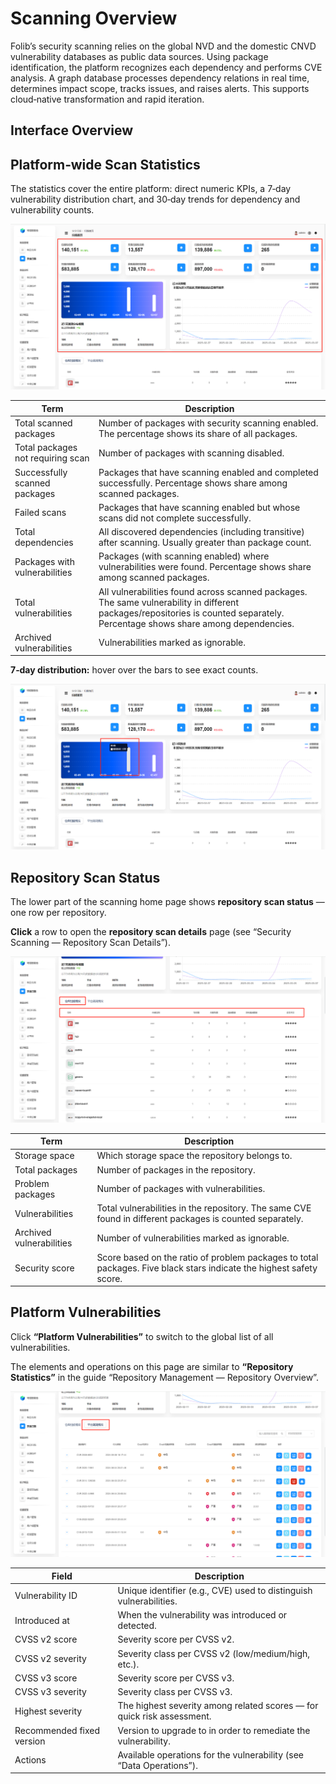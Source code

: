 # Scanning Overview

Folib’s security scanning relies on the global NVD and the domestic CNVD vulnerability databases as public data sources. Using package identification, the platform recognizes each dependency and performs CVE analysis. A graph database processes dependency relations in real time, determines impact scope, tracks issues, and raises alerts. This supports cloud‑native transformation and rapid iteration.

## Interface Overview

## Platform‑wide Scan Statistics

The statistics cover the entire platform: direct numeric KPIs, a 7‑day vulnerability distribution chart, and 30‑day trends for dependency and vulnerability counts.

![Scan — overall statistics](overall-statistics.86b8229f.png)

| Term | Description |
| --- | --- |
| Total scanned packages | Number of packages with security scanning enabled. The percentage shows its share of all packages. |
| Total packages not requiring scan | Number of packages with scanning disabled. |
| Successfully scanned packages | Packages that have scanning enabled and completed successfully. Percentage shows share among scanned packages. |
| Failed scans | Packages that have scanning enabled but whose scans did not complete successfully. |
| Total dependencies | All discovered dependencies (including transitive) after scanning. Usually greater than package count. |
| Packages with vulnerabilities | Packages (with scanning enabled) where vulnerabilities were found. Percentage shows share among scanned packages. |
| Total vulnerabilities | All vulnerabilities found across scanned packages. The same vulnerability in different packages/repositories is counted separately. Percentage shows share among dependencies. |
| Archived vulnerabilities | Vulnerabilities marked as ignorable. |

**7‑day distribution:** hover over the bars to see exact counts.

![7‑day distribution](graph.c316b70a.png)

## Repository Scan Status

The lower part of the scanning home page shows **repository scan status** — one row per repository.

**Click** a row to open the **repository scan details** page (see “Security Scanning — Repository Scan Details”).

![Repository scan status](repository.aef86d4f.png)

| Term | Description |
| --- | --- |
| Storage space | Which storage space the repository belongs to. |
| Total packages | Number of packages in the repository. |
| Problem packages | Number of packages with vulnerabilities. |
| Vulnerabilities | Total vulnerabilities in the repository. The same CVE found in different packages is counted separately. |
| Archived vulnerabilities | Number of vulnerabilities marked as ignorable. |
| Security score | Score based on the ratio of problem packages to total packages. Five black stars indicate the highest safety score. |

## Platform Vulnerabilities

Click **“Platform Vulnerabilities”** to switch to the global list of all vulnerabilities.

The elements and operations on this page are similar to **“Repository Statistics”** in the guide “Repository Management — Repository Overview”.

![Platform vulnerabilities](platform.3eea2a21.png)

| Field | Description |
| --- | --- |
| Vulnerability ID | Unique identifier (e.g., CVE) used to distinguish vulnerabilities. |
| Introduced at | When the vulnerability was introduced or detected. |
| CVSS v2 score | Severity score per CVSS v2. |
| CVSS v2 severity | Severity class per CVSS v2 (low/medium/high, etc.). |
| CVSS v3 score | Severity score per CVSS v3. |
| CVSS v3 severity | Severity class per CVSS v3. |
| Highest severity | The highest severity among related scores — for quick risk assessment. |
| Recommended fixed version | Version to upgrade to in order to remediate the vulnerability. |
| Actions | Available operations for the vulnerability (see “Data Operations”). |
